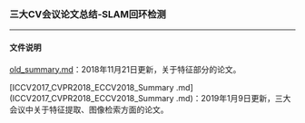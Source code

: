 ### 三大CV会议论文总结-SLAM回环检测

---------

#### 文件说明

[old_summary.md](old_summary.md)：2018年11月21日更新，关于特征部分的论文。

[ICCV2017_CVPR2018_ECCV2018_Summary .md](ICCV2017_CVPR2018_ECCV2018_Summary .md)：2019年1月9日更新，三大会议中关于特征提取、图像检索方面的论文。